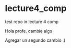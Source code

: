 # lecture4_comp

test repo in lecture 4 comp

Hola profe, cambie algo

Agregar un segundo cambio :)
